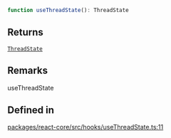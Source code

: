 ```ts
function useThreadState(): ThreadState
```

## Returns

[`ThreadState`](../type-aliases/ThreadState.md)

## Remarks

useThreadState

## Defined in

[packages/react-core/src/hooks/useThreadState.ts:11](https://github.com/thesysdev/crayonai/blob/7dc7bf9ad93dbd5ed62d55332e6a7a3cdb656cdf/frontend-sdk/packages/react-core/src/hooks/useThreadState.ts#L11)
